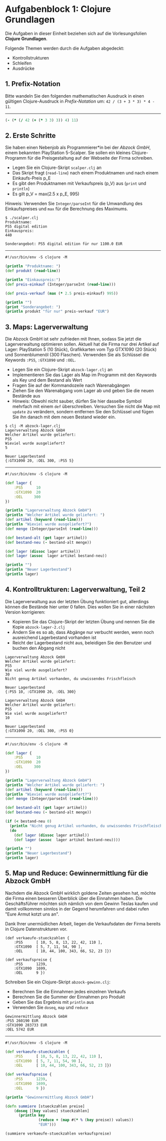 # Aufgabenblock 1: Clojure Grundlagen

Die Aufgaben in dieser Einheit beziehen sich auf die Vorlesungsfolien __Clojure Grundlagen__.

Folgende Themen werden durch die Aufgaben abgedeckt:

  * Kontrollstrukturen
  * Schleifen
  * Ausdrücke


## 1. Prefix-Notation
Bitte wandeln Sie den folgenden mathematischen Ausdruck in einen gültigen Clojure-Ausdruck in _Prefix-Notation_ um: `42 / (3 + 3 * 3) * 4 - 11`.

---

```clojure
(- (* (/ 42 (+ (* 3 3) 3)) 4) 11)
```


## 2. Erste Schritte

Sie haben einen Nebenjob als Programmierer*in bei der _Abzock GmbH_, einem bekannten PlayStation 5-Scalper. Sie sollen ein kleines Clojure-Programm für die Preisgestaltung auf der Webseite der Firma schreiben.

  * Legen Sie ein Clojure-Skript `scalper.clj` an
  * Das Skript fragt (`read-line`) nach einem Produktnamen und nach einem Einkaufs-Preis p_E
  * Es gibt den Produktnamen mit Verkaufspreis (p_V) aus (`print` und `println`)
  * Es gilt p_V = max(2.5 x p_E, 995)

Hinweis: Verwenden Sie `Integer/parseInt` für die Umwandlung des Einkaufspreises und `max` für die Berechnung des Maximums.

```console
$ ./scalper.clj
Produktname:
PS5 digital edition
Einkauspreis:
440

Sonderangebot: PS5 digital edition für nur 1100.0 EUR
```

---
```clojure
#!/usr/bin/env -S clojure -M

(println "Produktname: ")
(def produkt (read-line))

(println "Einkauspreis:")
(def preis-einkauf (Integer/parseInt (read-line)))

(def preis-verkauf (max (* 2.5 preis-einkauf) 995))

(println "")
(print "Sonderangebot: ")
(println produkt "für nur" preis-verkauf "EUR")
```


## 3. Maps: Lagerverwaltung

Die Abzock GmbH ist sehr zufrieden mit Ihnen, sodass Sie jetzt die Lagerverwaltung optimieren sollen. Aktuell hat die Firma nur drei Artikel auf Lager: PlayStation 5 (10 Stück), Grafikkarten vom Typ GTX1090 (20 Stück) und Sonnenblumenöl (300 Flaschen). Verwenden Sie als Schlüssel die Keywords `:PS5`, `:GTX1090` und `:OEL`.

  * Legen Sie ein Clojure-Skript  `abzock-lager.clj` an
  * Implementieren Sie das Lager als Map im Programm mit den Keywords als Key und dem Bestand als Wert
  * Fragen Sie auf der Kommandozeile nach Warenabgängen
  * Ziehen Sie den Warenabgang vom Lager ab und geben Sie die neuen Bestände aus
  * Hinweis: Obwohl nicht sauber, dürfen Sie hier dasselbe Symbol mehrfach mit einem `def` überschreiben. Versuchen Sie nicht die Map mit `update` zu verändern, sondern entfernen Sie den Schlüssel und fügen Sie ihn danach mit dem neuen Bestand wieder ein.

```console
$ clj -M abzock-lager.clj
Lagerverwaltung Abzock GmbH
Welcher Artikel wurde geliefert:
PS5
Wieviel wurde ausgeliefert?
5

Neuer Lagerbestand
{:GTX1090 20, :OEL 300, :PS5 5}
```

---
```clojure
#!/usr/bin/env -S clojure -M

(def lager {
    :PS5      10
    :GTX1090  20
    :OEL     300
})

(println "Lagerverwaltung Abzock GmbH")
(println "Welcher Artikel wurde geliefert: ")
(def artikel (keyword (read-line)))
(println "Wieviel wurde ausgeliefert?")
(def menge (Integer/parseInt (read-line)))

(def bestand-alt (get lager artikel))
(def bestand-neu (- bestand-alt menge))

(def lager (dissoc lager artikel))
(def lager (assoc  lager artikel bestand-neu))

(println "")
(println "Neuer Lagerbestand")
(println lager)
```


## 4. Kontrolltrukturen: Lagerverwaltung, Teil 2

Die Lagerverwaltung aus der letzten Übung funktioniert gut, allerdings können die Bestände hier unter 0 fallen. Dies wollen Sie in einer nächsten Version korrigieren:

  * Kopieren Sie das Clojure-Skript der letzten Übung und nennen Sie die Kopie `abzock-lager-2.clj`
  * Ändern Sie es so ab, dass Abgänge nur verbucht werden, wenn noch ausreichend Lagerbestand vorhanden ist
  * Reicht der Lagerbestand nicht aus, beleidigen Sie den Benutzer und buchen den Abgang nicht

```console
Lagerverwaltung Abzock GmbH
Welcher Artikel wurde geliefert:
PS5
Wie viel wurde ausgeliefert?
30
Nicht genug Artikel vorhanden, du unwissendes Frischfleisch

Neuer Lagerbestand
{:PS5 10, :GTX1090 20, :OEL 300}
```

```console
Lagerverwaltung Abzock GmbH
Welcher Artikel wurde geliefert:
PS5
Wie viel wurde ausgeliefert?
10

Neuer Lagerbestand
{:GTX1090 20, :OEL 300, :PS5 0}
```

---
```clojure
#!/usr/bin/env -S clojure -M

(def lager {
    :PS5      10
    :GTX1090  20
    :OEL     300
})

(println "Lagerverwaltung Abzock GmbH")
(println "Welcher Artikel wurde geliefert: ")
(def artikel (keyword (read-line)))
(println "Wieviel wurde ausgeliefert?")
(def menge (Integer/parseInt (read-line)))

(def bestand-alt (get lager artikel))
(def bestand-neu (- bestand-alt menge))

(if (< bestand-neu 0)
  (println "Nicht genug Artikel vorhanden, du unwissendes Frischfleisch")
  (do
    (def lager (dissoc lager artikel))
    (def lager (assoc  lager artikel bestand-neu))))

(println "")
(println "Neuer Lagerbestand")
(println lager)
```


## 5. Map und Reduce: Gewinnermittlung für die Abzock GmbH

Nachdem die Abzock GmbH wirklich goldene Zeiten gesehen hat, möchte die Firma einen besseren Überblick über die Einnahmen haben. Die Geschäftsführer möchten sich nämlich von dem Gewinn Teslas kaufen und damit vollkommen sinnlos in der Gegend herumfahren und dabei rufen "Eure Armut kotzt uns an".

Dank Ihrer unermüdlichen Arbeit, liegen die Verkaufsdaten der Firma bereits in Clojure Datenstrukturen vor.

```clojure{Verkaufte Stückzahlen}
(def verkaeufe-stueckzahlen {
    :PS5      [ 10, 5, 8, 13, 22, 42, 110 ],
    :GTX1090  [ 5, 7, 11, 54, 90 ],
    :OEL      [ 10, 44, 100, 343, 66, 52, 23 ]})
```

```clojure{Verkaufspreise}
(def verkaufspreise {
    :PS5      1239,
    :GTX1090  1699,
    :OEL      9 })
```

Schreiben Sie ein Clojure-Skript `abzock-gewinn.clj`:

  * Berechnen Sie die Einnahmen jedes einzelnen Verkaufs
  * Berechnen Sie die Summer der Einnahmen pro Produkt
  * Geben Sie das Ergebnis mit `println` aus
  * Verwenden Sie `doseq`, `map` und `reduce`

```console{Ausgabe des Programms}
Gewinnermittlung Abzock GmbH
:PS5 260190 EUR
:GTX1090 283733 EUR
:OEL 5742 EUR
```

---
```clojure
#!/usr/bin/env -S clojure -M

(def verkaeufe-stueckzahlen {
    :PS5      [ 10, 5, 8, 13, 22, 42, 110 ],
    :GTX1090  [ 5, 7, 11, 54, 90 ],
    :OEL      [ 10, 44, 100, 343, 66, 52, 23 ]})

(def verkaufspreise {
    :PS5      1239,
    :GTX1090  1699,
    :OEL      9 })

(println "Gewinnermittlung Abzock GmbH")

(defn summiere [stueckzahlen preise]
    (doseq [[key values] stueckzahlen]
      (println key
               (reduce + (map #(* % (key preise)) values))
               "EUR")))

(summiere verkaeufe-stueckzahlen verkaufspreise)
```


